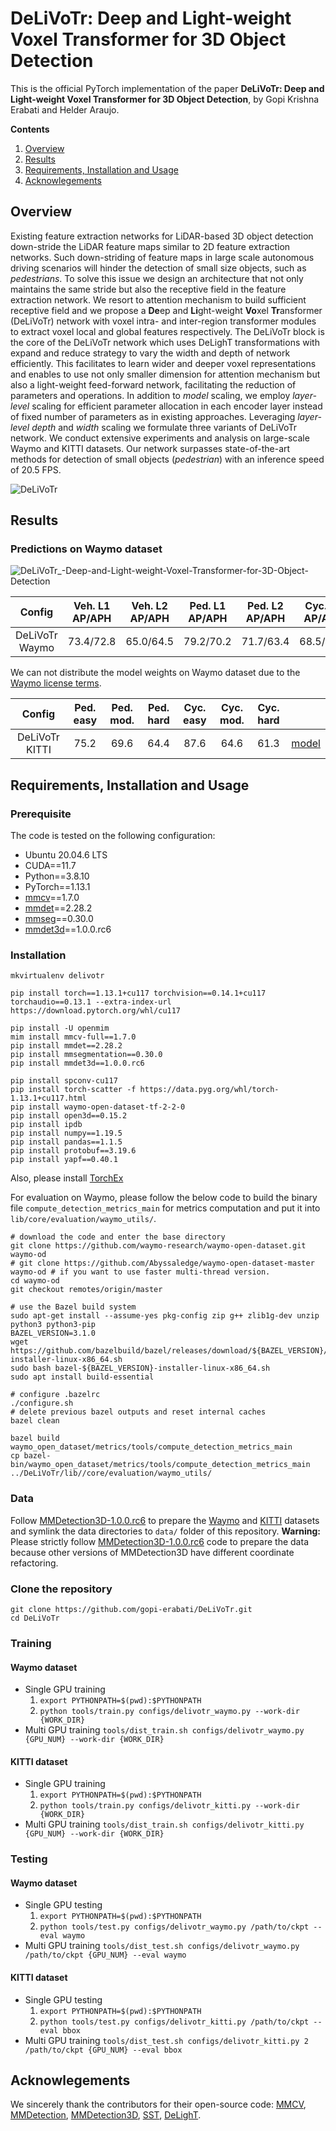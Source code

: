 # DeLiVoTr: Deep and Light-weight Voxel Transformer for 3D Object Detection

This is the official PyTorch implementation of the paper **DeLiVoTr: Deep and Light-weight Voxel Transformer for 3D Object Detection**, by Gopi Krishna Erabati and Helder Araujo.

**Contents**
1. [Overview](https://github.com/gopi-erabati/DeLiVoTr?tab=readme-ov-file#overview)
2. [Results](https://github.com/gopi-erabati/DeLiVoTr?tab=readme-ov-file#results)
3. [Requirements, Installation and Usage](https://github.com/gopi-erabati/DeLiVoTr?tab=readme-ov-file#requirements-installation-and-usage)
4. [Acknowlegements](https://github.com/gopi-erabati/DeLiVoTr?tab=readme-ov-file#acknowlegements)

## Overview
Existing feature extraction networks for LiDAR-based 3D object detection down-stride the LiDAR feature maps similar to 2D feature extraction networks. Such down-striding of feature maps in large scale autonomous driving scenarios will hinder the detection of small size objects, such as *pedestrians*. To solve this issue we design an architecture that not only maintains the same stride but also the receptive field in the feature extraction network. We resort to attention mechanism to build sufficient receptive field and we propose a **De**ep and **Li**ght-weight **Vo**xel **Tr**ansformer (DeLiVoTr) network with voxel intra- and inter-region transformer modules to extract voxel local and global features respectively. The DeLiVoTr block is the core of the DeLiVoTr network which uses DeLighT transformations with expand and reduce strategy to vary the width and depth of network efficiently. This facilitates to learn wider and deeper voxel representations and enables to use not only smaller dimension for attention mechanism but also a light-weight feed-forward network, facilitating the reduction of parameters and operations. In addition to *model* scaling, we employ *layer-level* scaling for efficient parameter allocation in each encoder layer instead of fixed number of parameters as in existing approaches. Leveraging *layer-level depth* and *width* scaling we formulate three variants of DeLiVoTr network. We conduct extensive experiments and analysis on large-scale Waymo and KITTI datasets. Our network surpasses state-of-the-art methods for detection of small objects (*pedestrian*) with an inference speed of 20.5 FPS.

![DeLiVoTr](https://github.com/gopi-erabati/DeLiVoTr/assets/22390149/063b18ea-891f-4d3a-a08f-dbfe2cc3ef47)

## Results

### Predictions on Waymo dataset

![DeLiVoTr_-Deep-and-Light-weight-Voxel-Transformer-for-3D-Object-Detection](https://github.com/gopi-erabati/DeLiVoTr/assets/22390149/284661e0-542c-4817-8e85-8a248a6bf168)

| Config | Veh. L1 AP/APH | Veh. L2 AP/APH | Ped. L1 AP/APH | Ped. L2 AP/APH | Cyc. L1 AP/APH | Cyc. L2 AP/APH |
| :---:  | :---:  | :---:  | :---:  | :---:  | :---:  | :---:  |
| DeLiVoTr Waymo | 73.4/72.8 | 65.0/64.5 | 79.2/70.2 | 71.7/63.4 | 68.5/66.8 | 65.9/64.2 |

We can not distribute the model weights on Waymo dataset due to the [Waymo license terms](https://waymo.com/open/terms).

| Config | Ped. easy | Ped. mod. | Ped. hard | Cyc. easy | Cyc. mod. | Cyc. hard | |
| :---:  | :---:  | :---:  | :---:  | :---:  | :---:  | :---:  | :---: |
| DeLiVoTr KITTI | 75.2 | 69.6 | 64.4 | 87.6 | 64.6 | 61.3 | [model](https://drive.google.com/file/d/1MJYIhJ6ujHBgwud3vX_YsoRRTBVM1aaZ/view?usp=sharing) |

## Requirements, Installation and Usage

### Prerequisite

The code is tested on the following configuration:
- Ubuntu 20.04.6 LTS
- CUDA==11.7
- Python==3.8.10
- PyTorch==1.13.1
- [mmcv](https://github.com/open-mmlab/mmcv)==1.7.0
- [mmdet](https://github.com/open-mmlab/mmdetection)==2.28.2
- [mmseg](https://github.com/open-mmlab/mmsegmentation)==0.30.0
- [mmdet3d](https://github.com/open-mmlab/mmdetection3d)==1.0.0.rc6

### Installation
```
mkvirtualenv delivotr

pip install torch==1.13.1+cu117 torchvision==0.14.1+cu117 torchaudio==0.13.1 --extra-index-url https://download.pytorch.org/whl/cu117

pip install -U openmim
mim install mmcv-full==1.7.0
pip install mmdet==2.28.2
pip install mmsegmentation==0.30.0
pip install mmdet3d==1.0.0.rc6

pip install spconv-cu117
pip install torch-scatter -f https://data.pyg.org/whl/torch-1.13.1+cu117.html
pip install waymo-open-dataset-tf-2-2-0
pip install open3d==0.15.2
pip install ipdb
pip install numpy==1.19.5
pip install pandas==1.1.5
pip install protobuf==3.19.6
pip install yapf==0.40.1
```
Also, please install [TorchEx](https://github.com/Abyssaledge/TorchEx)

For evaluation on Waymo, please follow the below code to build the binary file `compute_detection_metrics_main` for metrics computation and put it into ```lib/core/evaluation/waymo_utils/```.
```
# download the code and enter the base directory
git clone https://github.com/waymo-research/waymo-open-dataset.git waymo-od
# git clone https://github.com/Abyssaledge/waymo-open-dataset-master waymo-od # if you want to use faster multi-thread version.
cd waymo-od
git checkout remotes/origin/master

# use the Bazel build system
sudo apt-get install --assume-yes pkg-config zip g++ zlib1g-dev unzip python3 python3-pip
BAZEL_VERSION=3.1.0
wget https://github.com/bazelbuild/bazel/releases/download/${BAZEL_VERSION}/bazel-${BAZEL_VERSION}-installer-linux-x86_64.sh
sudo bash bazel-${BAZEL_VERSION}-installer-linux-x86_64.sh
sudo apt install build-essential

# configure .bazelrc
./configure.sh
# delete previous bazel outputs and reset internal caches
bazel clean

bazel build waymo_open_dataset/metrics/tools/compute_detection_metrics_main
cp bazel-bin/waymo_open_dataset/metrics/tools/compute_detection_metrics_main ../DeLiVoTr/lib//core/evaluation/waymo_utils/
```

### Data
Follow [MMDetection3D-1.0.0.rc6](https://github.com/open-mmlab/mmdetection3d/tree/v1.0.0rc6) to prepare the [Waymo](https://mmdetection3d.readthedocs.io/en/latest/advanced_guides/datasets/waymo.html) and [KITTI](https://mmdetection3d.readthedocs.io/en/latest/advanced_guides/datasets/kitti.html) datasets and symlink the data directories to `data/` folder of this repository.
**Warning:** Please strictly follow [MMDetection3D-1.0.0.rc6](https://github.com/open-mmlab/mmdetection3d/tree/v1.0.0rc6) code to prepare the data because other versions of MMDetection3D have different coordinate refactoring.

### Clone the repository
```
git clone https://github.com/gopi-erabati/DeLiVoTr.git
cd DeLiVoTr
```

### Training
#### Waymo dataset 
- Single GPU training
    1. `export PYTHONPATH=$(pwd):$PYTHONPATH`
    2. `python tools/train.py configs/delivotr_waymo.py --work-dir {WORK_DIR}`
- Multi GPU training
  `tools/dist_train.sh configs/delivotr_waymo.py {GPU_NUM} --work-dir {WORK_DIR}`
#### KITTI dataset
- Single GPU training
    1. `export PYTHONPATH=$(pwd):$PYTHONPATH`
    2. `python tools/train.py configs/delivotr_kitti.py --work-dir {WORK_DIR}`
- Multi GPU training
  `tools/dist_train.sh configs/delivotr_kitti.py {GPU_NUM} --work-dir {WORK_DIR}`

### Testing
#### Waymo dataset 
- Single GPU testing
    1. `export PYTHONPATH=$(pwd):$PYTHONPATH`
    2. `python tools/test.py configs/delivotr_waymo.py /path/to/ckpt --eval waymo`
- Multi GPU training
  `tools/dist_test.sh configs/delivotr_waymo.py /path/to/ckpt {GPU_NUM} --eval waymo`
#### KITTI dataset
- Single GPU testing
    1. `export PYTHONPATH=$(pwd):$PYTHONPATH`
    2. `python tools/test.py configs/delivotr_kitti.py /path/to/ckpt --eval bbox`
- Multi GPU training
  `tools/dist_test.sh configs/delivotr_kitti.py 2 /path/to/ckpt {GPU_NUM} --eval bbox`

## Acknowlegements
We sincerely thank the contributors for their open-source code: [MMCV](https://github.com/open-mmlab/mmcv), [MMDetection](https://github.com/open-mmlab/mmdetection), [MMDetection3D](https://github.com/open-mmlab/mmdetection3d), [SST](https://github.com/tusen-ai/SST), [DeLighT](https://github.com/sacmehta/delight).

